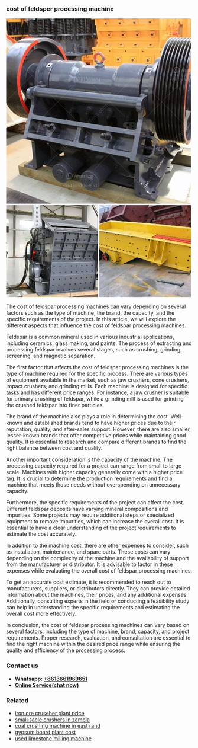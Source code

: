 <h3>cost of feldsper processing machine</h3><img src='1706755638.jpg' alt=''><p>The cost of feldspar processing machines can vary depending on several factors such as the type of machine, the brand, the capacity, and the specific requirements of the project. In this article, we will explore the different aspects that influence the cost of feldspar processing machines.</p><p>Feldspar is a common mineral used in various industrial applications, including ceramics, glass making, and paints. The process of extracting and processing feldspar involves several stages, such as crushing, grinding, screening, and magnetic separation.</p><p>The first factor that affects the cost of feldspar processing machines is the type of machine required for the specific process. There are various types of equipment available in the market, such as jaw crushers, cone crushers, impact crushers, and grinding mills. Each machine is designed for specific tasks and has different price ranges. For instance, a jaw crusher is suitable for primary crushing of feldspar, while a grinding mill is used for grinding the crushed feldspar into finer particles.</p><p>The brand of the machine also plays a role in determining the cost. Well-known and established brands tend to have higher prices due to their reputation, quality, and after-sales support. However, there are also smaller, lesser-known brands that offer competitive prices while maintaining good quality. It is essential to research and compare different brands to find the right balance between cost and quality.</p><p>Another important consideration is the capacity of the machine. The processing capacity required for a project can range from small to large scale. Machines with higher capacity generally come with a higher price tag. It is crucial to determine the production requirements and find a machine that meets those needs without overspending on unnecessary capacity.</p><p>Furthermore, the specific requirements of the project can affect the cost. Different feldspar deposits have varying mineral compositions and impurities. Some projects may require additional steps or specialized equipment to remove impurities, which can increase the overall cost. It is essential to have a clear understanding of the project requirements to estimate the cost accurately.</p><p>In addition to the machine cost, there are other expenses to consider, such as installation, maintenance, and spare parts. These costs can vary depending on the complexity of the machine and the availability of support from the manufacturer or distributor. It is advisable to factor in these expenses while evaluating the overall cost of feldspar processing machines.</p><p>To get an accurate cost estimate, it is recommended to reach out to manufacturers, suppliers, or distributors directly. They can provide detailed information about the machines, their prices, and any additional expenses. Additionally, consulting experts in the field or conducting a feasibility study can help in understanding the specific requirements and estimating the overall cost more effectively.</p><p>In conclusion, the cost of feldspar processing machines can vary based on several factors, including the type of machine, brand, capacity, and project requirements. Proper research, evaluation, and consultation are essential to find the right machine within the desired price range while ensuring the quality and efficiency of the processing process.</p><h3>Contact us</h3><ul><li><strong>Whatsapp:&nbsp;<a href="https://wa.me/8613661969651">+8613661969651</a></strong></li><li><a href="https://swt.shibang-china.com/?git&amp;zhl&amp;cost of feldsper processing machine"><strong>Online Service(chat now)</strong></a></li></ul><h3>Related</h3><ul><li><a href='iron ore cruseher plant price.md'>iron ore cruseher plant price</a></li><li><a href='small sacle crushers in zambia.md'>small sacle crushers in zambia</a></li><li><a href='coal crushing machine in east rand.md'>coal crushing machine in east rand</a></li><li><a href='gypsum board plant cost.md'>gypsum board plant cost</a></li><li><a href='used limestone milling machine.md'>used limestone milling machine</a></li></ul>